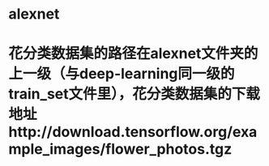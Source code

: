 # alexnet
# 花分类数据集的路径在alexnet文件夹的上一级（与deep-learning同一级的train_set文件里），花分类数据集的下载地址http://download.tensorflow.org/example_images/flower_photos.tgz

